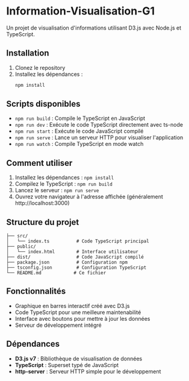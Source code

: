 # Information-Visualisation-G1

Un projet de visualisation d'informations utilisant D3.js avec Node.js et TypeScript.

## Installation

1. Clonez le repository
2. Installez les dépendances :
   ```bash
   npm install
   ```

## Scripts disponibles

- `npm run build` : Compile le TypeScript en JavaScript
- `npm run dev` : Exécute le code TypeScript directement avec ts-node
- `npm run start` : Exécute le code JavaScript compilé
- `npm run serve` : Lance un serveur HTTP pour visualiser l'application
- `npm run watch` : Compile TypeScript en mode watch

## Comment utiliser

1. Installez les dépendances : `npm install`
2. Compilez le TypeScript : `npm run build`
3. Lancez le serveur : `npm run serve`
4. Ouvrez votre navigateur à l'adresse affichée (généralement http://localhost:3000)

## Structure du projet

```
├── src/
│   └── index.ts          # Code TypeScript principal
├── public/
│   └── index.html        # Interface utilisateur
├── dist/                 # Code JavaScript compilé
├── package.json          # Configuration npm
├── tsconfig.json         # Configuration TypeScript
└── README.md            # Ce fichier
```

## Fonctionnalités

- Graphique en barres interactif créé avec D3.js
- Code TypeScript pour une meilleure maintenabilité
- Interface avec boutons pour mettre à jour les données
- Serveur de développement intégré

## Dépendances

- **D3.js v7** : Bibliothèque de visualisation de données
- **TypeScript** : Superset typé de JavaScript
- **http-server** : Serveur HTTP simple pour le développement